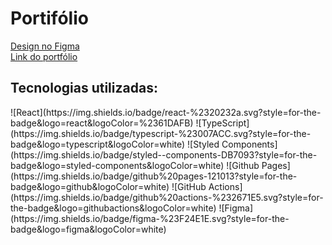 <h1>Portifólio</h1>
<a href="https://www.figma.com/file/Wsje3y1wqyITcDaPrj5tyr/Portifolio?type=design&node-id=0%3A1&mode=design&t=zOmPJd4tTdxdAlL3-1">Design no Figma</a>
<br/>
<a href="https://fe-liphis.com.br/">Link do portfólio</a>

<h2>Tecnologias utilizadas:</h2>
![React](https://img.shields.io/badge/react-%2320232a.svg?style=for-the-badge&logo=react&logoColor=%2361DAFB)
![TypeScript](https://img.shields.io/badge/typescript-%23007ACC.svg?style=for-the-badge&logo=typescript&logoColor=white)
![Styled Components](https://img.shields.io/badge/styled--components-DB7093?style=for-the-badge&logo=styled-components&logoColor=white)
![Github Pages](https://img.shields.io/badge/github%20pages-121013?style=for-the-badge&logo=github&logoColor=white)
![GitHub Actions](https://img.shields.io/badge/github%20actions-%232671E5.svg?style=for-the-badge&logo=githubactions&logoColor=white)
![Figma](https://img.shields.io/badge/figma-%23F24E1E.svg?style=for-the-badge&logo=figma&logoColor=white)
